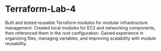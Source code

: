 # Terraform-Lab-4
Built and tested reusable Terraform modules for modular infrastructure management. Created local modules for EC2 and networking components, then referenced them in the root configuration. Gained experience in organizing files, managing variables, and improving scalability with module reusability.
